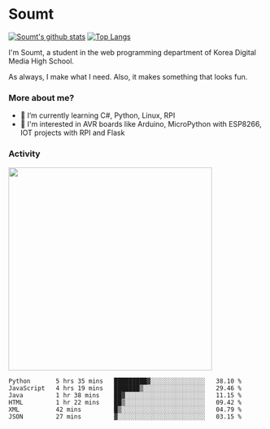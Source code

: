 # Soumt
[![Soumt's github stats](https://github-readme-stats.vercel.app/api?username=soumt-r)](https://github.com/anuraghazra/github-readme-stats)
[![Top Langs](https://github-readme-stats.vercel.app/api/top-langs/?username=soumt-r&layout=compact)](https://github.com/anuraghazra/github-readme-stats)

I'm Soumt, a student in the web programming department of Korea Digital Media High School.

As always, I make what I need. Also, it makes something that looks fun.

### More about me?
- 🌱 I’m currently learning C#, Python, Linux, RPI
- :pushpin: I'm interested in AVR boards like Arduino, MicroPython with ESP8266, IOT projects with RPI and Flask


### Activity
<img height="400" img src="https://wakatime.com/share/@soumt_r/0e4d0df5-374b-4c75-8ddb-57d54d739f69.svg"></img>

<!--START_SECTION:waka-->

```text
Python       5 hrs 35 mins   █████████▓░░░░░░░░░░░░░░░   38.10 %
JavaScript   4 hrs 19 mins   ███████▒░░░░░░░░░░░░░░░░░   29.46 %
Java         1 hr 38 mins    ██▓░░░░░░░░░░░░░░░░░░░░░░   11.15 %
HTML         1 hr 22 mins    ██▒░░░░░░░░░░░░░░░░░░░░░░   09.42 %
XML          42 mins         █▒░░░░░░░░░░░░░░░░░░░░░░░   04.79 %
JSON         27 mins         ▓░░░░░░░░░░░░░░░░░░░░░░░░   03.15 %
```

<!--END_SECTION:waka-->

